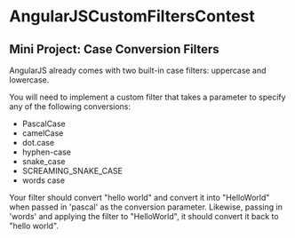 # AngularJSCustomFiltersContest

## Mini Project: Case Conversion Filters

AngularJS already comes with two built-in case filters: uppercase and lowercase.

You will need to implement a custom filter that takes a parameter to specify any of the following conversions:

* PascalCase
* camelCase
* dot.case
* hyphen-case
* snake_case
* SCREAMING_SNAKE_CASE
* words case

Your filter should convert "hello world" and convert it into "HelloWorld" when passed in 'pascal' as the conversion parameter. Likewise, passing in 'words' and applying the filter to "HelloWorld", it should convert it back to "hello world".
